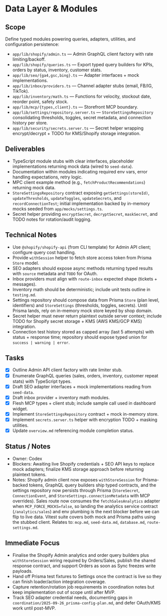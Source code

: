# Data Layer & Modules

## Scope
Define typed modules powering queries, adapters, utilities, and configuration persistence:
- `app/lib/shopify/admin.ts` — Admin GraphQL client factory with rate limiting/backoff.
- `app/lib/shopify/queries.ts` — Export typed query builders for KPIs, orders by status, inventory, customer stats.
- `app/lib/seo/{ga4,gsc,bing}.ts` — Adapter interfaces + mock implementations.
- `app/lib/inbox/providers.ts` — Channel adapter stubs (email, FB/IG, TikTok).
- `app/lib/inventory/math.ts` — Functions for velocity, stockout date, reorder point, safety stock.
- `app/lib/mcp/{types,client}.ts` — Storefront MCP boundary.
- `app/lib/settings/repository.server.ts` — `StoreSettingsRepository` consolidating thresholds, toggles, secret metadata, and connection history per store.
- `app/lib/security/secrets.server.ts` — Secret helper wrapping encrypt/decrypt + TODO for KMS/Shopify storage integration.

## Deliverables
- TypeScript module stubs with clear interfaces, placeholder implementations returning mock data (wired to `seed-data`).
- Documentation within modules indicating required env vars, error handling expectations, retry logic.
- MPC client example method (e.g., `fetchProductRecommendations`) returning mock data.
- `StoreSettingsRepository` contract exposing `getSettings(storeId)`, `updateThresholds`, `updateToggles`, `updateSecrets`, and `recordConnectionTest`; initial implementation backed by in-memory mocks seeded from `app/mocks/settings.ts`.
- Secret helper providing `encryptSecret`, `decryptSecret`, `maskSecret`, and TODO notes for rotation/audit logging.

## Technical Notes
- Use `@shopify/shopify-api` (from CLI template) for Admin API client; configure query cost handling.
- Provide `withSession` helper to fetch store access token from Prisma `Store` model.
- SEO adapters should expose async methods returning typed results with `source` metadata and `TODO` for OAuth.
- Inbox providers must align with `route-inbox` expected shape (tickets + messages).
- Inventory math should be deterministic; include unit tests outline in `testing.md`.
- Settings repository should compose data from Prisma `Store` (plan level, identifiers) and `StoreSettings` (thresholds, toggles, secrets). Until Prisma lands, rely on in-memory mock store keyed by shop domain.
- Secret helper must never return plaintext outside server context; include TODO for Shopify secret storage + KMS (AWS KMS/GCP KMS) integration.
- Connection test history stored as capped array (last 5 attempts) with status + response time; repository should expose typed union for `success | warning | error`.

## Tasks
- [x] Outline Admin API client factory with rate limiter stub.
- [x] Enumerate GraphQL queries (sales, orders, inventory, customer repeat stats) with TypeScript types.
- [x] Draft SEO adapter interfaces + mock implementations reading from `seed-data`.
- [x] Draft inbox provider + inventory math modules.
- [x] Flesh MCP types + client stub; include sample call used in dashboard widget.
- [x] Implement `StoreSettingsRepository` contract + mock in-memory store.
- [x] Implement `secrets.server.ts` helper with encryption TODO + masking utilities.
- [x] Update `overview.md` referencing module completion status.

## Status / Notes
- Owner: Codex
- Blockers: Awaiting live Shopify credentials + SEO API keys to replace mock adapters; finalize KMS storage approach before returning plaintext tokens.
- Notes: Shopify admin client now exposes `withStoreSession` for Prisma-backed tokens, GraphQL query builders ship typed contracts, and the settings repository now persists through Prisma (`StoreSecret`, `ConnectionEvent`, and `StoreSettings.connectionMetadata` with MCP overrides). Sales route now consumes the `fetchSalesAnalytics` adapter when `MCP_FORCE_MOCKS=false`, so landing the analytics service contract (`/analytics/sales`) and env plumbing is the next blocker before we can flip to live data. Vitest suite covers both mock and Prisma paths using the stubbed client. Relates to: `mcp.md`, `seed-data.md`, `database.md`, `route-settings.md`.

## Immediate Focus
- Finalise the Shopify Admin analytics and order query builders plus `withStoreSession` wiring required by Orders/Sales, publish the shared response contract, and support Orders as soon as Sync freezes write payloads.
- Hand off Prisma test fixtures to Settings once the contract is live so they can finish loader/action integration coverage.
- Capture retention/rotation job requirements in coordination notes but keep implementation out of scope until after MVP.
- Track SEO adapter credential needs, documenting gaps in `coordination/2025-09-26_prisma-config-plan.md`, and defer OAuth/KMS work until post-MVP.
